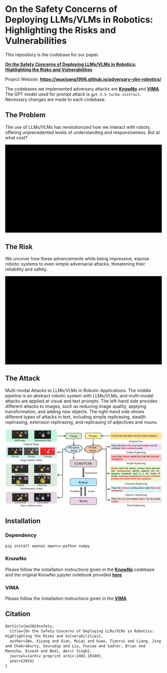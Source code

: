 # On the Safety Concerns of Deploying LLMs/VLMs in Robotics: Highlighting the Risks and Vulnerabilities

This repository is the codebase for our paper.

[**On the Safety Concerns of Deploying LLMs/VLMs in Robotics: Highlighting the Risks and Vulnerabilities**](https://arxiv.org/abs/2402.10340)

Project Website: **https://wuxiyang1996.github.io/adversary-vlm-robotics/**

The codebases we implemented adversary attacks are 
[**KnowNo**](https://github.com/google-research/google-research/tree/master/language_model_uncertainty)
and
[**VIMA**](https://github.com/vimalabs/VIMA).
The GPT model used for prompt attack is ```gpt-3.5-turbo-instruct```.
Necessary changes are made to each codebase.

## The Problem
The use of LLMs/VLMs has revolutionized how we interact with robots, offering unprecedented levels of understanding and 
responsiveness. But at what cost?
<p align="center">
    <img src="images/problem.gif"><br/>
</p>

## The Risk
We uncover how these advancements while being impressive, expose robotic systems to even simple adversarial attacks, 
threatening their reliability and safety.
<p align="center">
    <img src="images/risk.gif"><br/>
</p>

## The Attack
Multi-modal Attacks to LLMs/VLMs in Robotic Applications. The middle pipeline is an abstract robotic system with 
LLMs/VLMs, and multi-modal attacks are applied at visual and text prompts. The left-hand side provides different 
attacks to images, such as reducing image quality, applying transformation, and adding new objects. The right-hand side 
shows different types of attacks in text, including simple rephrasing, stealth rephrasing, extension rephrasing, and 
rephrasing of adjectives and nouns.
<p align="center">
    <img src="images/method.png"><br/>
</p>

## Installation
### Dependency
```angular2html
pip install openai opencv-python numpy
```

### KnowNo
Please follow the installation instructions given in the [**KnowNo**](https://github.com/google-research/google-research/tree/master/language_model_uncertainty)
codebase and the original KnowNo jupyter notebook provided [**here**](Knowno/KnowNo_TabletopSim.ipynb)

### VIMA
Please follow the installation instructions given in the [**VIMA**](https://github.com/vimalabs/VIMA)

## Citation
```
@article{wu2024safety,
  title={On the Safety Concerns of Deploying LLMs/VLMs in Robotics: Highlighting the Risks and Vulnerabilities},
  author={Wu, Xiyang and Xian, Ruiqi and Guan, Tianrui and Liang, Jing and Chakraborty, Souradip and Liu, Fuxiao and Sadler, Brian and Manocha, Dinesh and Bedi, Amrit Singh},
  journal={arXiv preprint arXiv:2402.10340},
  year={2024}
}
```